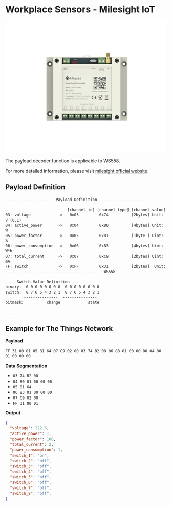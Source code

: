 # Workplace Sensors - Milesight IoT
![WS558](WS558.png)

The payload decoder function is applicable to WS558. 

For more detailed information, please visit [milesight official website](https://www.milesight-iot.com).


## Payload Definition

 ```
--------------------- Payload Definition ---------------------

                            [channel_id] [channel_type] [channel_value]
 03: voltage            ->   0x03         0x74          [2bytes] Unit: V (0.1)
 04: active_power       ->   0x04         0x80          [4bytes] Unit: W
 05: power_factor       ->   0x05         0x81          [1byte ] Uint: %
 06: power_consumption  ->   0x06         0x83          [4bytes] Uint: W*h
 07: total_current      ->   0x07         0xC9          [2bytes] Uint: mA            
 FF: switch             ->   0xFF         0x31          [2bytes]  Unit: 
 ------------------------------------------ WS558

---- Switch Value Definition ---
binary:  0 0 0 0 0 0 0 0  0 0 0 0 0 0 0 0
switch:  8 7 6 5 4 3 2 1  8 7 6 5 4 3 2 1
         ---------------  ---------------
bitmask:          change            state

----------

 ```

## Example for The Things Network

**Payload**
```
FF 31 00 01 05 81 64 07 C9 02 00 03 74 B2 08 06 83 01 00 00 00 04 80 01 00 00 00
```

**Data Segmentation**

   - `03 74 B2 08`
   - `04 80 01 00 00 00`
   - `05 81 64`
   - `06 83 01 00 00 00`
   - `07 C9 02 00`
   - `FF 31 00 01`



**Output**

```json
{
  "voltage": 222.6,
  "active_power": 1,
  "power_factor": 100,
  "total_current": 2,
  "power_consumption": 1,
  "switch_1": "on",
  "switch_2": "off",
  "switch_3": "off",
  "switch_4": "off",
  "switch_5": "off",
  "switch_6": "off",
  "switch_7": "off",
  "switch_8": "off",
}
 ```